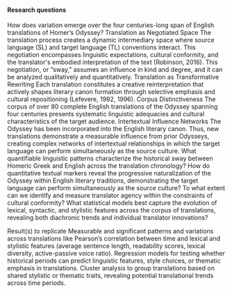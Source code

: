 #### Research questions
How does variation emerge over the four centuries-long span of English translations of Homer’s Odyssey?
Translation as Negotiated Space The translation process creates a dynamic intermediary space where source language (SL) and target language (TL) conventions interact. This negotiation encompasses linguistic expectations, cultural conformity, and the translator's embodied interpretation of the text (Robinson, 2016). This negotiation, or “sway,” assumes an influence in kind and degree, and it can be analyzed qualitatively and quantitatively.
Translation as Transformative Rewriting Each translation constitutes a creative reinterpretation that actively shapes literary canon formation through selective emphasis and cultural repositioning (Lefevere, 1992, 1996).
Corpus Distinctiveness The corpus of over 80 complete English translations of the Odyssey spanning four centuries presents systematic linguistic adequacies and cultural characteristics of the target audience.
Intertextual Influence Networks The Odyssey has been incorporated into the English literary canon. Thus, new translations demonstrate a measurable influence from prior Odysseys, creating complex networks of intertextual relationships in which the target language can perform simultaneously as the source culture.
What quantifiable linguistic patterns characterize the historical sway between Homeric Greek and English across the translation chronology? 
How do quantitative textual markers reveal the progressive naturalization of the Odyssey within English literary traditions, demonstrating the target language can perform simultaneously as the source culture? 
To what extent can we identify and measure translator agency within the constraints of cultural conformity?
What statistical models best capture the evolution of lexical, syntactic, and stylistic features across the corpus of translations, revealing both diachronic trends and individual translator innovations?


Result(s) to replicate
Measurable and significant patterns and variations across translations like
Pearson’s correlation between time and lexical and stylistic features (average sentence length, readability scores, lexical diversity, active-passive voice ratio).
Regression models for testing whether historical periods can predict linguistic features, style choices, or thematic emphasis in translations.
Cluster analysis to group translations based on shared stylistic or thematic traits, revealing potential translational trends across time periods.
